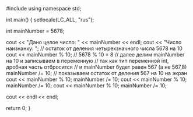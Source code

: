 #include <iostream>
using namespace std;
 
int main()
{
setlocale(LC_ALL, "rus");
 
int mainNumber = 5678;
 
cout << "Дано целое число: " << mainNumber << endl;
cout << "Число  наизнанку: "; 
// остаток от деления четырехзначного числа 5678 на 10
 cout << mainNumber % 10; // 5678 % 10 = 8
// далее делим mainNumber на 10 и записываем в переменную 
// так как тип переменной int, дробная часть отбросится 
// и mainNumber будет равен 567 (а не 567,8)
 mainNumber /= 10; 
// показываем остаток от деления 567 на 10 на экран
 cout << mainNumber % 10; 
mainNumber /= 10;
 cout << mainNumber % 10;
mainNumber /= 10;
 cout << mainNumber % 10;
mainNumber /= 10;
 
cout << endl << endl;
 
return 0;
}
